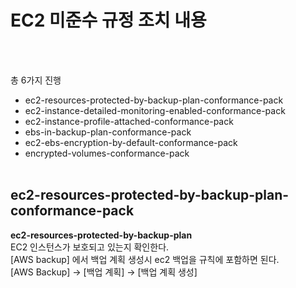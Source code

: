 # EC2 미준수 규정 조치 내용
<br><br>

총 6가지 진행
- ec2-resources-protected-by-backup-plan-conformance-pack
- ec2-instance-detailed-monitoring-enabled-conformance-pack
- ec2-instance-profile-attached-conformance-pack
- ebs-in-backup-plan-conformance-pack
- ec2-ebs-encryption-by-default-conformance-pack
- encrypted-volumes-conformance-pack
<br><br>

## ec2-resources-protected-by-backup-plan-conformance-pack
**ec2-resources-protected-by-backup-plan**
<br>
EC2 인스턴스가 보호되고 있는지 확인한다.
<br>
[AWS backup] 에서 백업 계획 생성시 ec2 백업을 규칙에 포함하면 된다.
<br>
[AWS Backup] → [백업 계획] → [백업 계획 생성]
<br>

